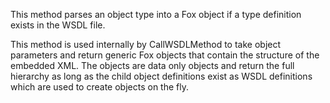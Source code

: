 ﻿This method parses an object type into a Fox object if a type definition exists in the WSDL file.

This method is used internally by CallWSDLMethod to take object parameters and return generic Fox objects that contain the structure of the embedded XML. The objects are data only objects and return the full hierarchy as long as the child object definitions exist as WSDL definitions which are used to create objects on the fly.